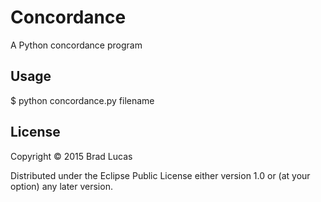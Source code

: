# Concordance

A Python concordance program


## Usage

$ python concordance.py filename


## License

Copyright © 2015 Brad Lucas

Distributed under the Eclipse Public License either version 1.0 or (at
your option) any later version.
